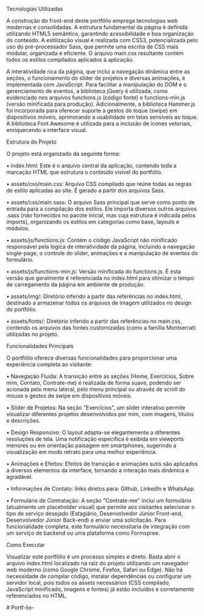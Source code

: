 
Tecnologias Utilizadas

A construção do front-end deste portfólio emprega tecnologias web modernas e consolidadas. A estrutura fundamental da página é definida utilizando HTML5 semântico, garantindo acessibilidade e boa organização do conteúdo. A estilização visual é realizada com CSS3, potencializada pelo uso do pré-processador Sass, que permite uma escrita de CSS mais modular, organizada e eficiente. O arquivo main.css resultante contém todos os estilos compilados aplicados à aplicação.

A interatividade rica da página, que inclui a navegação dinâmica entre as seções, o funcionamento do slider de projetos e diversas animações, é implementada com JavaScript. Para facilitar a manipulação do DOM e o gerenciamento de eventos, a biblioteca jQuery é utilizada, como evidenciado nos arquivos functions.js (código fonte) e functions-min.js (versão minificada para produção). Adicionalmente, a biblioteca Hammer.js foi incorporada para oferecer suporte a gestos de toque (swipe) em dispositivos móveis, aprimorando a usabilidade em telas sensíveis ao toque. A biblioteca Font Awesome é utilizada para a inclusão de ícones vetoriais, enriquecendo a interface visual.

Estrutura do Projeto

O projeto está organizado da seguinte forma:

•
index.html: Este é o arquivo central da aplicação, contendo toda a marcação HTML que estrutura o conteúdo visível do portfólio.

•
assets/css/main.css: Arquivo CSS compilado que reúne todas as regras de estilo aplicadas ao site. É gerado a partir dos arquivos Sass.

•
assets/css/main.sass: O arquivo Sass principal que serve como ponto de entrada para a compilação dos estilos. Ele importa diversos outros arquivos .sass (não fornecidos no pacote inicial, mas cuja estrutura é indicada pelos imports), organizando os estilos em categorias como base, layouts e módulos.

•
assets/js/functions.js: Contém o código JavaScript não minificado responsável pela lógica de interatividade da página, incluindo a navegação single-page, o controle do slider, animações e a manipulação de eventos do formulário.

•
assets/js/functions-min.js: Versão minificada do functions.js. É esta versão que geralmente é referenciada no index.html para otimizar o tempo de carregamento da página em ambiente de produção.

•
assets/img/: Diretório inferido a partir das referências no index.html, destinado a armazenar todos os arquivos de imagem utilizados no design do portfólio.

•
assets/fonts/: Diretório inferido a partir das referências no main.css, contendo os arquivos das fontes customizadas (como a família Montserrat) utilizadas no projeto.

Funcionalidades Principais

O portfólio oferece diversas funcionalidades para proporcionar uma experiência completa ao visitante:

•
Navegação Fluida: A transição entre as seções (Home, Exercícios, Sobre mim, Contato, Contrate-me) é realizada de forma suave, podendo ser acionada pelo menu lateral, pelo menu principal ou através de scroll do mouse e gestos de swipe em dispositivos móveis.

•
Slider de Projetos: Na seção "Exercícios", um slider interativo permite visualizar diferentes projetos desenvolvidos por mim, com imagens, títulos e descrições.

•
Design Responsivo: O layout adapta-se elegantemente a diferentes resoluções de tela. Uma notificação específica é exibida em viewports menores ou em orientação paisagem em smartphones, sugerindo a visualização em modo retrato para uma melhor experiência.

•
Animações e Efeitos: Efeitos de transição e animações sutis são aplicados a diversos elementos da interface, tornando a interação mais dinâmica e agradável.

•
Informações de Contato: links diretos para: Github, LinkedIn e WhatsApp.

•
Formulário de Contratação: A seção "Contrate-me" inclui um formulário (atualmente um placeholder visual) que permite aos visitantes selecionar o tipo de serviço desejado (Estagiário, Desenvolvedor Júnior Front-end, Desenvolvedor Júnior Back-end) e enviar uma solicitação. Para funcionalidade completa, este formulário necessitaria de integração com um serviço de backend ou uma plataforma como Formspree.

Como Executar

Visualizar este portfólio é um processo simples e direto. Basta abrir o arquivo index.html localizado na raiz do projeto utilizando um navegador web moderno (como Google Chrome, Firefox, Safari ou Edge). Não há necessidade de compilar código, instalar dependências ou configurar um servidor local, pois todos os assets necessários (CSS compilado, JavaScript minificado, imagens e fontes) já estão incluídos e corretamente referenciados no HTML.

#   P o r t f - l i o -  
 